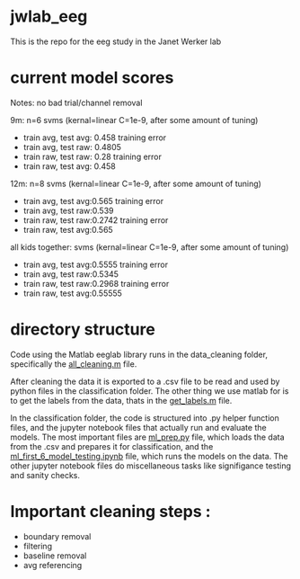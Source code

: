 # jwlab_eeg
This is the repo for the eeg study in the Janet Werker lab

# current model scores

Notes: no bad trial/channel removal

9m: n=6
svms (kernal=linear C=1e-9, after some amount of tuning)
- train avg, test avg: 0.458 training error
- train avg, test raw: 0.4805
- train raw, test raw: 0.28 training error
- train raw, test avg: 0.458

12m: n=8
svms (kernal=linear C=1e-9, after some amount of tuning)
- train avg, test avg:0.565 training error
- train avg, test raw:0.539
- train raw, test raw:0.2742 training error
- train raw, test avg:0.565

all kids together: 
svms (kernal=linear C=1e-9, after some amount of tuning)
- train avg, test avg:0.5555 training error
- train avg, test raw:0.5345
- train raw, test raw:0.2968 training error
- train raw, test avg:0.55555


# directory structure

Code using the Matlab eeglab library runs in the data_cleaning folder, specifically the [all_cleaning.m](data_cleaning/all_cleaning.m) file.

After cleaning the data it is exported to a .csv file to be read and used by python files in the classification folder. The other thing we use matlab for is to get the labels from the data, thats in the [get_labels.m](data_cleaning/get_labels.m) file.

In the classification folder, the code is structured into .py helper function files, and the jupyter notebook files that actually run and evaluate the models. The most important files are [ml_prep.py](classification/ml_prep.py) file, which loads the data from the .csv and prepares it for classification, and the [ml_first_6_model_testing.ipynb](classification/ml_first_6_model_testing.ipynb) file, which runs the models on the data. The other jupyter notebook files do miscellaneous tasks like signifigance testing and sanity checks.

# Important cleaning steps :
- boundary removal
- filtering
- baseline removal
- avg referencing


